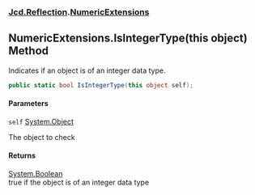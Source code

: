 ### [Jcd.Reflection](Jcd.Reflection.md 'Jcd.Reflection').[NumericExtensions](Jcd.Reflection.NumericExtensions.md 'Jcd.Reflection.NumericExtensions')

## NumericExtensions.IsIntegerType(this object) Method

Indicates if an object is of an integer data type.

```csharp
public static bool IsIntegerType(this object self);
```

#### Parameters

<a name='Jcd.Reflection.NumericExtensions.IsIntegerType(thisobject).self'></a>

`self` [System.Object](https://docs.microsoft.com/en-us/dotnet/api/System.Object 'System.Object')

The object to check

#### Returns

[System.Boolean](https://docs.microsoft.com/en-us/dotnet/api/System.Boolean 'System.Boolean')  
true if the object is of an integer data type